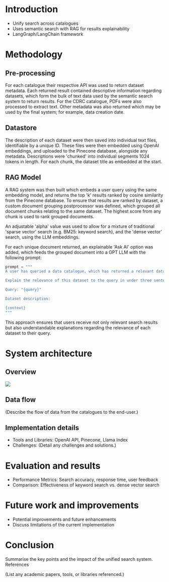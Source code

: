 # Introduction

* Unify search across catalogues
* Uses semantic search with RAG for results explainability
* LangGraph/LangChain framework

# Methodology

## Pre-processing

For each catalogue their respective API was used to return dataset metadata. Each returned result contained descriptive information regarding datasets, which form the bulk of text data used by the semantic search system to return results. For the CDRC catalogue, PDFs were also processed to extract text. Other metadata was also returned which may be used by the final system; for example, data creation date.

## Datastore

The description of each dataset were then saved into individual text files, identifiable by a unique ID. These files were then embedded using OpenAI embeddings, and uploaded to the Pinecone database, alongside any metadata. Descriptions were 'chunked' into individual segments 1024 tokens in length. For each chunk, the dataset title as embedded at the start.

## RAG Model

A RAG system was then built which embeds a user query using the same embedding model, and returns the top 'k' results ranked by cosine similarity from the Pinecone database. To ensure that results are ranked by dataset, a custom document grouping postprocessor was defined, which grouped all document chunks relating to the same dataset. The highest score from any chunk is used to rank grouped documents.

An adjustable 'alpha' value was used to allow for a mixture of traditional 'sparse vector' search (e.g. BM25: keyword search), and the 'dense vector' search, using the LLM embeddings.

For each unique document returned, an explainable 'Ask AI' option was added, which feeds the grouped document into a GPT LLM with the following prompt:

```python
prompt = """
A user has queried a data catalogue, which has returned a relevant dataset.

Explain the relevance of this dataset to the query in under three sentences. Use your own knowledge or the data profile. Do not say it is unrelated; attempt to find a relevant connection.

Query: "{query}"

Dataset description:

{context}
"""
```

This approach ensures that users receive not only relevant search results but also understandable explanations regarding the relevance of each dataset to their query.

# System architecture

## Overview

![]('./figs/system.png')

## Data flow

(Describe the flow of data from the catalogues to the end-user.)

## Implementation details

* Tools and Libraries: OpenAI API, Pinecone, Llama Index
* Challenges: (Detail any challenges and solutions.)

# Evaluation and results

* Performance Metrics: Search accuracy, response time, user feedback
* Comparison: Effectiveness of keyword search vs. dense vector search

# Future work and improvements

* Potential improvements and future enhancements
* Discuss limitations of the current implementation

# Conclusion

Summarise the key points and the impact of the unified search system.
References

(List any academic papers, tools, or libraries referenced.)
